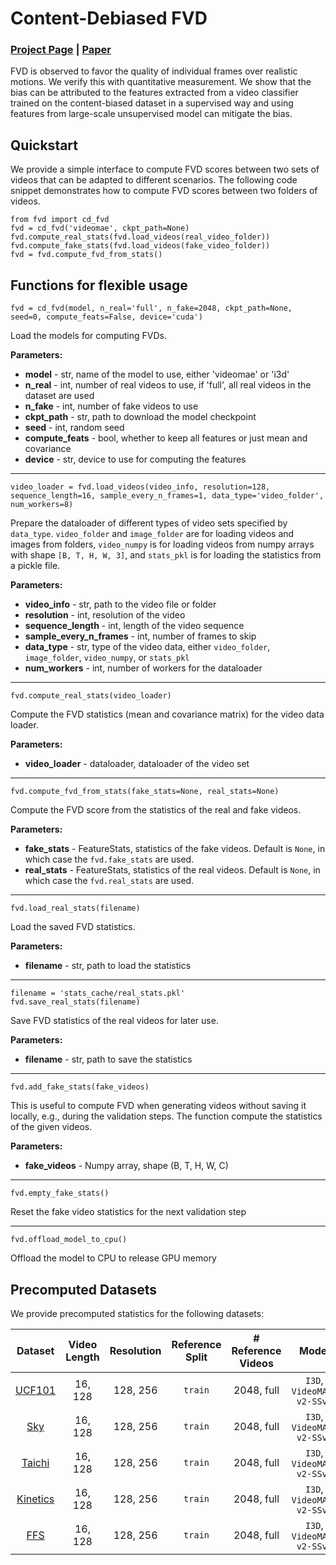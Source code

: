 # Content-Debiased FVD

### [Project Page](https://content-debiased-fvd.github.io/) | [Paper]()

FVD is observed to favor the quality of individual frames over realistic motions. We verify this with quantitative measurement. We show that the bias can be attributed to the features extracted from a video classifier trained on the content-biased dataset in a supervised way and using features from large-scale unsupervised model can mitigate the bias.


## Quickstart
We provide a simple interface to compute FVD scores between two sets of videos that can be adapted to different scenarios. The following code snippet demonstrates how to compute FVD scores between two folders of videos.
```
from fvd import cd_fvd
fvd = cd_fvd('videomae', ckpt_path=None)
fvd.compute_real_stats(fvd.load_videos(real_video_folder))
fvd.compute_fake_stats(fvd.load_videos(fake_video_folder))
fvd = fvd.compute_fvd_from_stats()
```

## Functions for flexible usage
```
fvd = cd_fvd(model, n_real='full', n_fake=2048, ckpt_path=None, seed=0, compute_feats=False, device='cuda')
```

Load the models for computing FVDs.

**Parameters:**
* **model** - str, name of the model to use, either 'videomae' or 'i3d'
* **n_real** - int, number of real videos to use, if 'full', all real videos in the dataset are used
* **n_fake** - int, number of fake videos to use
* **ckpt_path** - str, path to download the model checkpoint
* **seed** - int, random seed
* **compute_feats** - bool, whether to keep all features or just mean and covariance
* **device** - str, device to use for computing the features

---
```
video_loader = fvd.load_videos(video_info, resolution=128, sequence_length=16, sample_every_n_frames=1, data_type='video_folder', num_workers=8)
```
Prepare the dataloader of different types of video sets specified by `data_type`. `video_folder` and `image_folder` are for loading videos and images from folders, `video_numpy` is for loading videos from numpy arrays with shape `[B, T, H, W, 3]`, and `stats_pkl` is for loading the statistics from a pickle file.

**Parameters:**
* **video_info** - str, path to the video file or folder
* **resolution** - int, resolution of the video
* **sequence_length** - int, length of the video sequence
* **sample_every_n_frames** - int, number of frames to skip
* **data_type** - str, type of the video data, either `video_folder`, `image_folder`, `video_numpy`, or `stats_pkl`
* **num_workers** - int, number of workers for the dataloader

---
```
fvd.compute_real_stats(video_loader)
```
Compute the FVD statistics (mean and covariance matrix) for the video data loader.

**Parameters:**
* **video_loader** - dataloader, dataloader of the video set

---
```
fvd.compute_fvd_from_stats(fake_stats=None, real_stats=None)
```
Compute the FVD score from the statistics of the real and fake videos.

**Parameters:**
* **fake_stats** - FeatureStats, statistics of the fake videos. Default is `None`, in which case the `fvd.fake_stats` are used.
* **real_stats** - FeatureStats, statistics of the real videos. Default is `None`, in which case the `fvd.real_stats` are used.

---
```
fvd.load_real_stats(filename)
```
Load the saved FVD statistics.

**Parameters:**
* **filename** - str, path to load the statistics


---
```
filename = 'stats_cache/real_stats.pkl'
fvd.save_real_stats(filename)
```
Save FVD statistics of the real videos for later use.

**Parameters:**
* **filename** - str, path to save the statistics


---
```
fvd.add_fake_stats(fake_videos)
```
This is useful to compute FVD when generating videos without saving it locally, e.g., during the validation steps. The function compute the statistics of the given videos.

**Parameters:**
* **fake_videos** - Numpy array, shape (B, T, H, W, C)

---
```
fvd.empty_fake_stats()
```
Reset the fake video statistics for the next validation step

---
```
fvd.offload_model_to_cpu()
```
Offload the model to CPU to release GPU memory

## Precomputed Datasets
We provide precomputed statistics for the following datasets:

| Dataset             |  Video Length  | Resolution | Reference Split          | # Reference Videos | Model | Skip Frame # | Seed |
| :-:              | :---:     | :-:        | :-:            |  :-:          | :-: |  :-:          | :-: |
| [UCF101](https://www.crcv.ucf.edu/data/UCF101.php) | 16, 128     | 128, 256         | `train`        |  2048, full       |`I3D`, `VideoMAE-v2-SSv2`| 1 | 0 |
| [Sky](https://github.com/weixiong-ur/mdgan) | 16, 128     | 128, 256         | `train`        |  2048, full       |`I3D`, `VideoMAE-v2-SSv2`| 1 | 0 |
| [Taichi](https://github.com/AliaksandrSiarohin/first-order-model/blob/master/data/taichi-loading/README.md) | 16, 128     | 128, 256         | `train`        |  2048, full       |`I3D`, `VideoMAE-v2-SSv2`| 1 | 0 |
| [Kinetics](https://github.com/cvdfoundation/kinetics-dataset) | 16, 128     | 128, 256         | `train`        |  2048, full       |`I3D`, `VideoMAE-v2-SSv2`| 1 | 0 |
| [FFS](https://github.com/ondyari/FaceForensics) | 16, 128     | 128, 256         | `train`        |  2048, full       |`I3D`, `VideoMAE-v2-SSv2`| 1 | 0 |
